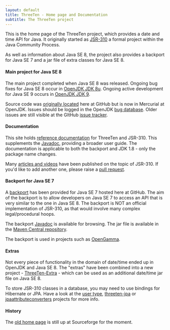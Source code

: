 ```yaml
---
layout: default
title: ThreeTen - Home page and Documentation
subtitle: The ThreeTen project
---
```


This is the home page of the ThreeTen project, which provides a date and time API for Java.
It originally started as [JSR-310](https://jcp.org/en/jsr/detail?id=310) a formal project within
the Java Community Process.

As well as information about Java SE 8, the project also provides a backport for Java SE 7 and a
jar file of extra classes for Java SE 8.

#### Main project for Java SE 8

The main project completed when Java SE 8 was released.
Ongoing bug fixes for Java SE 8 occur in [OpenJDK JDK 8u](http://openjdk.java.net/projects/jdk8u/).
Ongoing active development for Java SE 9 occurs in [OpenJDK JDK 9](http://openjdk.java.net/projects/jdk9/).

Source code was [originally located](https://github.com/ThreeTen/threeten) here at GitHub but is now in Mercurial at OpenJDK.
Issues should be logged in the OpenJDK [bug database](https://bugs.openjdk.java.net/secure/Dashboard.jspa).
Older issues are still visible at the GItHub [issue tracker](https://github.com/ThreeTen/threeten/issues).

#### Documentation

This site holds [reference documentation](articles/index.html) for ThreeTen and JSR-310.
This supplements the [Javadoc](http://www.threeten.org/threetenbp/apidocs), providing a broader user guide.
The documentation is applicable to both the backport and JDK 1.8 - only the package name changes.

Many [articles and videos](links.html) have been published on the topic of JSR-310.
If you'd like to add another one, please raise a [pull request](https://github.com/ThreeTen/threeten.github.io).

#### Backport for Java SE 7

A [backport](http://www.threeten.org/threetenbp/) has been provided for Java SE 7 hosted here at GitHub.
The aim of the backport is to allow developers on Java SE 7 to access an API that is very similar to the one in Java SE 8.
The backport is NOT an official implementation of JSR-310, as that would involve many complex legal/procedural hoops.

The backport [Javadoc](http://www.threeten.org/threetenbp/apidocs) is available for browsing.
The jar file is available in the [Maven Central repository](http://search.maven.org/#search%7Cgav%7C1%7Cg%3A%22org.threeten%22%20AND%20a%3A%22threetenbp%22).

The backport is used in projects such as [OpenGamma](https://github.com/OpenGamma/OG-Platform).

#### Extras

Not every piece of functionality in the domain of date/time ended up in OpenJDK and Java SE 8.
The "extras" have been combined into a new project - [ThreeTen-Extra](http://www.threeten.org/threeten-extra/) - which can be used as an additional date/time jar file on Java SE 8.

To store JSR-310 classes in a database, you may need to use bindings for Hibernate or JPA. Have a look at the [user type](http://jadira.sourceforge.net/usertype-userguide.html), [threeten-jpa](https://github.com/marschall/threeten-jpa) or [jpaattributeconverters](https://bitbucket.org/montanajava/jpaattributeconverters) projects for more info.

#### History

The [old home page](https://sourceforge.net/apps/mediawiki/threeten/index.php?title=Old_home_page) is still up at Sourceforge for the moment.
